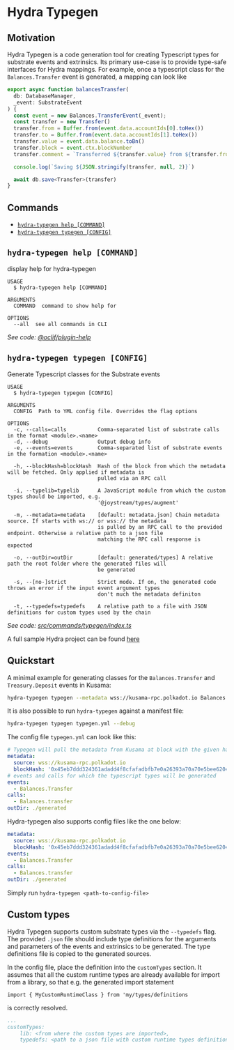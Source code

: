 # Hydra Typegen

## Motivation

Hydra Typegen is a code generation tool for creating Typescript types for substrate events and extrinsics. Its primary use-case is to provide type-safe interfaces for Hydra mappings. For example, once a typescript class for the  `Balances.Transfer` event is generated, a mapping can look like

```typescript
export async function balancesTransfer(
  db: DatabaseManager,
  _event: SubstrateEvent
) {
  const event = new Balances.TransferEvent(_event);
  const transfer = new Transfer()
  transfer.from = Buffer.from(event.data.accountIds[0].toHex())
  transfer.to = Buffer.from(event.data.accountIds[1].toHex())
  transfer.value = event.data.balance.toBn()
  transfer.block = event.ctx.blockNumber
  transfer.comment = `Transferred ${transfer.value} from ${transfer.from} to ${transfer.to}`

  console.log(`Saving ${JSON.stringify(transfer, null, 2)}`)

  await db.save<Transfer>(transfer)
}
```


## Commands
<!-- commands -->
* [`hydra-typegen help [COMMAND]`](#hydra-typegen-help-command)
* [`hydra-typegen typegen [CONFIG]`](#hydra-typegen-typegen-config)

## `hydra-typegen help [COMMAND]`

display help for hydra-typegen

```
USAGE
  $ hydra-typegen help [COMMAND]

ARGUMENTS
  COMMAND  command to show help for

OPTIONS
  --all  see all commands in CLI
```

_See code: [@oclif/plugin-help](https://github.com/oclif/plugin-help/blob/v3.2.2/src/commands/help.ts)_

## `hydra-typegen typegen [CONFIG]`

Generate Typescript classes for the Substrate events

```
USAGE
  $ hydra-typegen typegen [CONFIG]

ARGUMENTS
  CONFIG  Path to YML config file. Overrides the flag options

OPTIONS
  -c, --calls=calls          Comma-separated list of substrate calls in the format <module>.<name>
  -d, --debug                Output debug info
  -e, --events=events        Comma-separated list of substrate events in the formation <module>.<name>

  -h, --blockHash=blockHash  Hash of the block from which the metadata will be fetched. Only applied if metadata is
                             pulled via an RPC call

  -i, --typelib=typelib      A JavaScript module from which the custom types should be imported, e.g.
                             '@joystream/types/augment'

  -m, --metadata=metadata    [default: metadata.json] Chain metadata source. If starts with ws:// or wss:// the metadata
                             is pulled by an RPC call to the provided endpoint. Otherwise a relative path to a json file
                             matching the RPC call response is expected

  -o, --outDir=outDir        [default: generated/types] A relative path the root folder where the generated files will
                             be generated

  -s, --[no-]strict          Strict mode. If on, the generated code throws an error if the input event argument types
                             don't much the metadata definiton

  -t, --typedefs=typedefs    A relative path to a file with JSON definitions for custom types used by the chain
```

_See code: [src/commands/typegen/index.ts](https://github.com/Joystream/hydra/blob/v2.1.0-beta.0/src/commands/typegen/index.ts)_
<!-- commandsstop -->

A full sample Hydra project can be found [here](https://github.com/Joystream/hydra/tree/master/packages/sample)

## Quickstart

A minimal example for generating classes for the `Balances.Transfer` and `Treasury.Deposit` events in Kusama:

```bash
hydra-typegen typegen --metadata wss://kusama-rpc.polkadot.io Balances.Transfer,Treasury.Deposit
```

It is also possible to run `hydra-typegen` against a manifest file:

```bash
hydra-typegen typegen typegen.yml --debug
```

The config file `typegen.yml` can look like this:

```yml
# Typegen will pull the metadata from Kusama at block with the given hash
metadata:
  source: wss://kusama-rpc.polkadot.io
  blockHash: '0x45eb7ddd324361adadd4f8cfafadbfb7e0a26393a70a70e5bee6204fc46af62e'
# events and calls for which the typescript types will be generated
events:
  - Balances.Transfer
calls:
  - Balances.transfer
outDir: ./generated
```

Hydra-typegen also supports config files like the one below:

```yml
metadata:
  source: wss://kusama-rpc.polkadot.io
  blockHash: '0x45eb7ddd324361adadd4f8cfafadbfb7e0a26393a70a70e5bee6204fc46af62e'
events:
  - Balances.Transfer
calls:
  - Balances.transfer
outDir: ./generated
```

Simply run `hydra-typegen <path-to-config-file>`

## Custom types

Hydra Typegen supports custom substrate types via the `--typedefs` flag. The provided `.json` file should include type definitions
for the arguments and parameters of the events and extrinsics to be generated. The type definitions file is copied to the generated sources.

In the config file, place the definition into the `customTypes` section. It assumes that all the custom runtime types are already available for import from a library, so that e.g. the generated import statement

```
import { MyCustomRuntimeClass } from 'my/types/definitions
```

is correctly resolved.

```yml
...
customTypes: 
    lib: <from where the custom types are imported>,
    typedefs: <path to a json file with custom runtime types definitions>,
```
